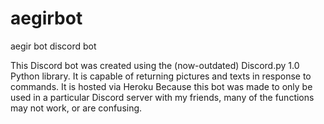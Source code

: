 # aegirbot
aegir bot discord bot

This Discord bot was created using the (now-outdated) Discord.py 1.0 Python library. It is capable of returning pictures and texts in response to commands. 
It is hosted via Heroku
Because this bot was made to only be used in a particular Discord server with my friends, many of the functions may not work, or are confusing.

